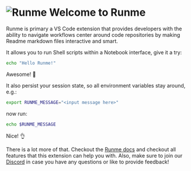 # ![Runme](https://runme.dev/runme_logo.svg "Runme") Welcome to Runme

Runme is primary a VS Code extension that provides developers with the ability to navigate workflows center around code repositories by making Readme markdown files interactive and smart.

It allows you to run Shell scripts within a Notebook interface, give it a try:

```sh { interactive=false }
echo "Hello Runme!"
```

Awesome! 🎉

It also persist your session state, so all environment variables stay around, e.g.:

```sh
export RUNME_MESSAGE="<input message here>"
```

now run:

```sh { interactive=false }
echo $RUNME_MESSAGE
```

Nice! 👌

There is a lot more of that. Checkout the [Runme docs](https://runme.dev) and checkout all features that this extension can help you with. Also, make sure to join our [Discord](https://discord.gg/BQm8zRCBUY) in case you have any questions or like to provide feedback!

